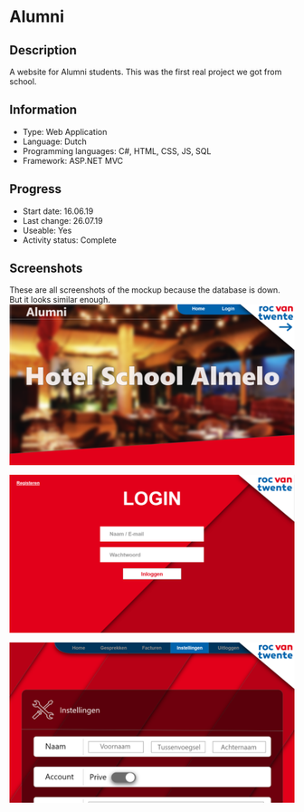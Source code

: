 # Alumni
 
## Description
A website for Alumni students.
This was the first real project we got from school.


## Information
- Type: Web Application
- Language: Dutch
- Programming languages: C#, HTML, CSS, JS, SQL
- Framework: ASP.NET MVC
	
	
## Progress
- Start date: 16.06.19
- Last change: 26.07.19
- Useable: Yes
- Activity status: Complete


## Screenshots
These are all screenshots of the mockup because the database is down. But it looks similar enough.
![Home](/Screenshots/Home.png)

![Login](/Screenshots/Login.png)

![User Settings](/Screenshots/User%20Settings.png)
